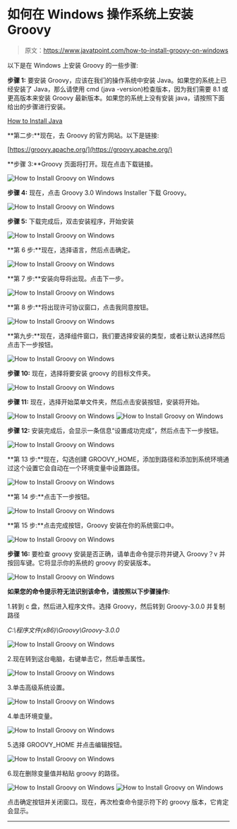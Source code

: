 # 如何在 Windows 操作系统上安装 Groovy

> 原文：<https://www.javatpoint.com/how-to-install-groovy-on-windows>

以下是在 Windows 上安装 Groovy 的一些步骤:

**步骤 1:** 要安装 Groovy，应该在我们的操作系统中安装 Java。如果您的系统上已经安装了 Java，那么请使用 cmd (java -version)检查版本，因为我们需要 8.1 或更高版本来安装 Groovy 最新版本。如果您的系统上没有安装 java，请按照下面给出的步骤进行安装。

[How to Install Java](https://www.javatpoint.com/javafx-how-to-install-java)

**第二步:**现在，去 Groovy 的官方网站。以下是链接:

[https://groovy.apache.org/](https://groovy.apache.org/)

**步骤 3:**Groovy 页面将打开。现在点击下载链接。

![How to Install Groovy on Windows](img/5aa5a2a321e704452ef484a2fbab45b5.png)

**步骤 4:** 现在，点击 Groovy 3.0 Windows Installer 下载 Groovy。

![How to Install Groovy on Windows](img/ac17a975b7e7ef1c912544a6eafbc825.png)

**步骤 5:** 下载完成后，双击安装程序，开始安装

![How to Install Groovy on Windows](img/ce1087147c1ae87169873f77454a3c9b.png)

**第 6 步:**现在，选择语言，然后点击确定。

![How to Install Groovy on Windows](img/479e0aed086dd5839c6d850b585a36c0.png)

**第 7 步:**安装向导将出现。点击下一步。

![How to Install Groovy on Windows](img/b4c33445e31c2cb074d7c46bfd5278ff.png)

**第 8 步:**将出现许可协议窗口，点击我同意按钮。

![How to Install Groovy on Windows](img/3356b400a40e9b70ccc309c06eb85921.png)

**第九步:**现在，选择组件窗口，我们要选择安装的类型，或者让默认选择然后点击下一步按钮。

![How to Install Groovy on Windows](img/3567e79749a489f11f9dab6d4b8d718e.png)

**步骤 10:** 现在，选择将要安装 groovy 的目标文件夹。

![How to Install Groovy on Windows](img/89fad212cdd7b118eb45eb8bd437ee1e.png)

**步骤 11:** 现在，选择开始菜单文件夹，然后点击安装按钮，安装将开始。

![How to Install Groovy on Windows](img/d0da99173faba144d1e5013559cbed18.png)
![How to Install Groovy on Windows](img/08807ad589be372179baf49fa25a240d.png)

**步骤 12:** 安装完成后，会显示一条信息“设置成功完成”，然后点击下一步按钮。

![How to Install Groovy on Windows](img/a7c75bdf52ede9048763d106bfa1df42.png)

**第 13 步:**现在，勾选创建 GROOVY_HOME，添加到路径和添加到系统环境通过这个设置它会自动在一个环境变量中设置路径。

![How to Install Groovy on Windows](img/51f491ed85b804b96345d97707b1fefc.png)

**第 14 步:**点击下一步按钮。

![How to Install Groovy on Windows](img/746c312f4d7fa011d4aa1a2e9a60b299.png)

**第 15 步:**点击完成按钮，Groovy 安装在你的系统窗口中。

![How to Install Groovy on Windows](img/59f6a3389682e1eaaee42b8ff54a9d8a.png)

**步骤 16:** 要检查 groovy 安装是否正确，请单击命令提示符并键入 Groovy？v 并按回车键。它将显示你的系统的 groovy 的安装版本。

![How to Install Groovy on Windows](img/e92833f875632caee4f63429c46e9979.png)

**如果您的命令提示符无法识别该命令，请按照以下步骤操作:**

1.转到 c 盘，然后进入程序文件。选择 Groovy，然后转到 Groovy-3.0.0 并复制路径

*C:\程序文件(x86)\Groovy\Groovy-3.0.0*

![How to Install Groovy on Windows](img/e10ed4aa2016c691aacaa20f1610aa7a.png)

2.现在转到这台电脑，右键单击它，然后单击属性。

![How to Install Groovy on Windows](img/5a2f5719dd8ea6c2659ca1945af87916.png)

3.单击高级系统设置。

![How to Install Groovy on Windows](img/1b6543ca20863d8e772afe6a62b6c239.png)

4.单击环境变量。

![How to Install Groovy on Windows](img/4be0d1e675785f1242147d2b55134d10.png)

5.选择 GROOVY_HOME 并点击编辑按钮。

![How to Install Groovy on Windows](img/e63fcf1509e6dd6380afaeda094b4085.png)

6.现在删除变量值并粘贴 groovy 的路径。

![How to Install Groovy on Windows](img/ddf16dd4be1a466e5d75ae433ef8a9b7.png)
![How to Install Groovy on Windows](img/809c72d488c9378dcd7a66067a90ecff.png)

点击确定按钮并关闭窗口。现在，再次检查命令提示符下的 groovy 版本，它肯定会显示。

* * *